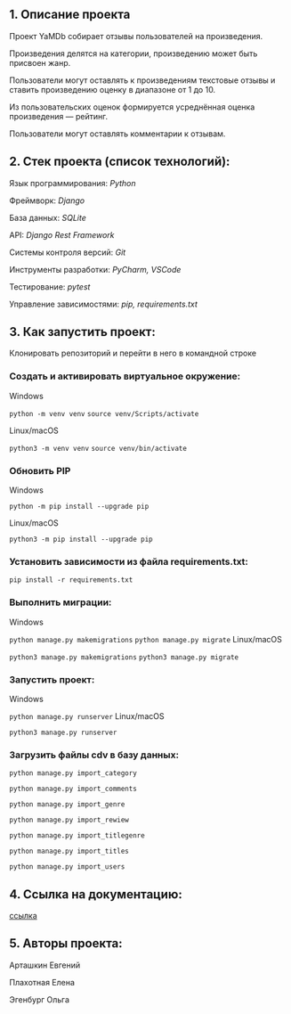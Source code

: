 ## 1. Описание проекта

Проект YaMDb собирает отзывы пользователей на произведения.

Произведения делятся на категории, произведению может быть присвоен жанр.

Пользователи могут оставлять к произведениям текстовые отзывы и ставить произведению оценку в диапазоне от 1 до 10.

Из пользовательских оценок формируется усреднённая оценка произведения — рейтинг.

Пользователи могут оставлять комментарии к отзывам.

## 2. Стек проекта (список технологий):

Язык программирования: *Python*

Фреймворк: *Django*

База данных: *SQLite*

API: *Django Rest Framework*

Системы контроля версий: *Git*

Инструменты разработки: *PyCharm, VSCode*

Тестирование: *pytest*

Управление зависимостями: *pip, requirements.txt*

## 3. Как запустить проект: 

Клонировать репозиторий и перейти в него в командной строке 
 
### Cоздать и активировать виртуальное окружение: 

Windows 

``` python -m venv venv ``` 
``` source venv/Scripts/activate ``` 

Linux/macOS

``` python3 -m venv venv ``` 
``` source venv/bin/activate ``` 

### Обновить PIP 
 
Windows 

``` python -m pip install --upgrade pip ``` 

Linux/macOS 

``` python3 -m pip install --upgrade pip ``` 
 
### Установить зависимости из файла requirements.txt: 
 
``` pip install -r requirements.txt ``` 
 
### Выполнить миграции: 
 
Windows 

``` python manage.py makemigrations ``` 
``` python manage.py migrate ``` 
Linux/macOS 

``` python3 manage.py makemigrations ``` 
``` python3 manage.py migrate ``` 

### Запустить проект: 

Windows 

``` python manage.py runserver ``` 
Linux/macOS 

``` python3 manage.py runserver ``` 

### Загрузить файлы cdv в базу данных:

``` python manage.py import_category ```

``` python manage.py import_comments ```

``` python manage.py import_genre ```

``` python manage.py import_rewiew ```

``` python manage.py import_titlegenre ```

``` python manage.py import_titles ```

``` python manage.py import_users ``` 

## 4. Ссылка на документацию:
[ссылка](http://127.0.0.1:8000/redoc/)

## 5. Авторы проекта:

Арташкин Евгений

Плахотная Елена 

Эгенбург Ольга 
